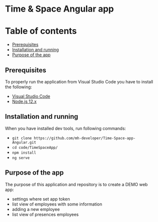 # Time & Space Angular app

Table of contents
=================

- [Prerequisites](#prerequisites)
- [Installation and running](#installation-and-running)
- [Purpose of the app](#purpose-of-the-app)

## Prerequisites

To properly run the application from Visual Studio Code you have to install the
following:

- [Visual Studio Code](https://code.visualstudio.com/)
- [Node.js 12.x](https://nodejs.org/)

## Installation and running

When you have installed dev tools, run following commands:
- `git clone https://github.com/mh-developer/Time-Space-app-Angular.git`
- `cd code/TimeSpaceApp/`
- `npm install`
- `ng serve`

## Purpose of the app

The purpose of this application and repository is to create a DEMO web app:

- settings where set app token
- list view of employees with some information
- adding a new employee
- list view of presences employees
